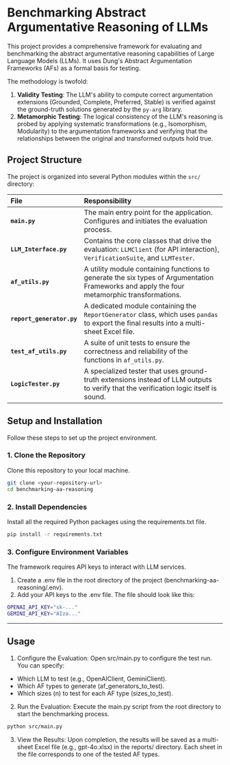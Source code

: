 # Benchmarking Abstract Argumentative Reasoning of LLMs

This project provides a comprehensive framework for evaluating and benchmarking the abstract argumentative reasoning capabilities of Large Language Models (LLMs). It uses Dung's Abstract Argumentation Frameworks (AFs) as a formal basis for testing.

The methodology is twofold:
1.  **Validity Testing**: The LLM's ability to compute correct argumentation extensions (Grounded, Complete, Preferred, Stable) is verified against the ground-truth solutions generated by the `py-arg` library.
2.  **Metamorphic Testing**: The logical consistency of the LLM's reasoning is probed by applying systematic transformations (e.g., Isomorphism, Modularity) to the argumentation frameworks and verifying that the relationships between the original and transformed outputs hold true.

## Project Structure

The project is organized into several Python modules within the `src/` directory:

| File                  | Responsibility                                                                                                                        |
| :-------------------- | :------------------------------------------------------------------------------------------------------------------------------------ |
| **`main.py`** | The main entry point for the application. Configures and initiates the evaluation process.                                          |
| **`LLM_Interface.py`** | Contains the core classes that drive the evaluation: `LLMClient` (for API interaction), `VerificationSuite`, and `LLMTester`.        |
| **`af_utils.py`** | A utility module containing functions to generate the six types of Argumentation Frameworks and apply the four metamorphic transformations. |
| **`report_generator.py`** | A dedicated module containing the `ReportGenerator` class, which uses `pandas` to export the final results into a multi-sheet Excel file. |
| **`test_af_utils.py`** | A suite of unit tests to ensure the correctness and reliability of the functions in `af_utils.py`.                                  |
| **`LogicTester.py`** | A specialized tester that uses ground-truth extensions instead of LLM outputs to verify that the verification logic itself is sound.  |

## Setup and Installation

Follow these steps to set up the project environment.

### 1. Clone the Repository

Clone this repository to your local machine.

```bash
git clone <your-repository-url>
cd benchmarking-aa-reasoning
```

### 2. Install Dependencies
Install all the required Python packages using the requirements.txt file.

```bash
pip install -r requirements.txt
```

### 3. Configure Environment Variables
The framework requires API keys to interact with LLM services.
1. Create a .env file in the root directory of the project (benchmarking-aa-reasoning/.env).
2. Add your API keys to the .env file. The file should look like this:
```bash
OPENAI_API_KEY="sk-..."
GEMINI_API_KEY="AIza..."
```
--- 
## Usage
1. Configure the Evaluation: Open src/main.py to configure the test run. You can specify:
- Which LLM to test (e.g., OpenAIClient, GeminiClient).
- Which AF types to generate (af_generators_to_test).
- Which sizes (n) to test for each AF type (sizes_to_test).
2. Run the Evaluation: Execute the main.py script from the root directory to start the benchmarking process.
```bash
python src/main.py
```
3. View the Results: Upon completion, the results will be saved as a multi-sheet Excel file (e.g., gpt-4o.xlsx) in the reports/ directory. Each sheet in the file corresponds to one of the tested AF types.
